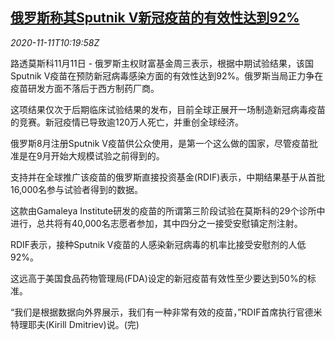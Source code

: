 <!--1605093795000-->
[俄罗斯称其Sputnik V新冠疫苗的有效性达到92%](https://cn.reuters.com/article/russia-sputnik-vaccine-1111-idCNKBS27R176)
------

<div><i>2020-11-11T10:19:58Z</i></div><p>路透莫斯科11月11日 - 俄罗斯主权财富基金周三表示，根据中期试验结果，该国Sputnik V疫苗在预防新冠病毒感染方面的有效性达到92%。俄罗斯当局正力争在疫苗研发方面不落后于西方制药厂商。</p><p>这项结果仅次于后期临床试验结果的发布，目前全球正展开一场制造新冠病毒疫苗的竞赛。新冠疫情已导致逾120万人死亡，并重创全球经济。</p><p>俄罗斯8月注册Sputnik V疫苗供公众使用，是第一个这么做的国家，尽管疫苗批准是在9月开始大规模试验之前得到的。</p><p>支持并在全球推广该疫苗的俄罗斯直接投资基金(RDIF)表示，中期结果基于从首批16,000名参与试验者得到的数据。</p><p>这款由Gamaleya Institute研发的疫苗的所谓第三阶段试验在莫斯科的29个诊所中进行，总共将有40,000名志愿者参加，其中四分之一接受安慰镇定剂注射。</p><p>RDIF表示，接种Sputnik V疫苗的人感染新冠病毒的机率比接受安慰剂的人低92%。</p><p>这远高于美国食品药物管理局(FDA)设定的新冠疫苗有效性至少要达到50%的标准。</p><p>“我们是根据数据向外界展示，我们有一种非常有效的疫苗，”RDIF首席执行官德米特理耶夫(Kirill Dmitriev)说。(完)</p>
